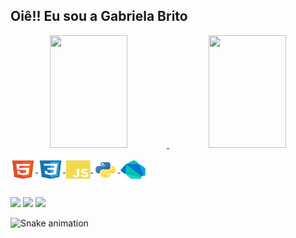 ## Oiê!! Eu sou a Gabriela Brito
<div align="center">
  <a href="https://github.com/britoGabriela">
  <img height="180em" width="49.6%" src="https://github-readme-stats.vercel.app/api?username=britoGabriela&show_icons=true&theme=dracula&include_all_commits=true&count_private=true"/>
  <img height="180em" width="49.6%" src="https://github-readme-stats.vercel.app/api/top-langs/?username=britoGabriela&layout=compact&langs_count=7&theme=dracula"/>
</div>
<div style="display: inline_block"><br>
  <img align="center" alt="Gabi-HTML" height="30" width="40" src="https://raw.githubusercontent.com/devicons/devicon/master/icons/html5/html5-original.svg">
  <img align="center" alt="Gabi-CSS" height="30" width="40" src="https://raw.githubusercontent.com/devicons/devicon/master/icons/css3/css3-original.svg">
  <img align="center" alt="Gabi-Js" height="30" width="40" src="https://raw.githubusercontent.com/devicons/devicon/master/icons/javascript/javascript-plain.svg">
  <img align="center" alt="Gabi-Python" height="30" width="40" src="https://raw.githubusercontent.com/devicons/devicon/master/icons/python/python-original.svg">
  <img align="center" alt="Gabi-Dart" height="30" width="40" src="https://github.com/devicons/devicon/blob/master/icons/dart/dart-original.svg">
</div>
  
  ##
  
<div>
  <a href="https://www.instagram.com/britogabriela_/" target="_blank"><img src="https://img.shields.io/badge/-Instagram-%23E4405F?style=for-the-badge&logo=instagram&logoColor=white" target="_blank"></a>
  <a href = "mailto:gabrielabrito.fst@gmail.com"><img src="https://img.shields.io/badge/-Gmail-%23333?style=for-the-badge&logo=gmail&logoColor=white" target="_blank"></a>
  <a href="https://www.linkedin.com/in/gabriela-vbrito/" target="_blank"><img src="https://img.shields.io/badge/-LinkedIn-%230077B5?style=for-the-badge&logo=linkedin&logoColor=white" target="_blank"></a> 
  
  ![Snake animation](https://github.com/britoGabriela/britoGabriela/blob/output/github-contribution-grid-snake.svg)
  
</div>
